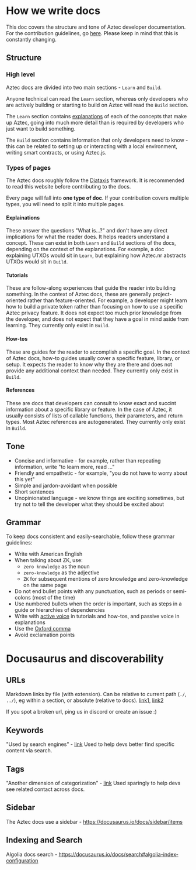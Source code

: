 # How we write docs

This doc covers the structure and tone of Aztec developer documentation. For the contribution guidelines, go [here](./CONTRIBUTING.md). Please keep in mind that this is constantly changing. 

## Structure

### High level

Aztec docs are divided into two main sections - `Learn` and `Build`. 

Anyone technical can read the `Learn` section, whereas only developers who are actively building or starting to build on Aztec will read the `Build` section.

The `Learn` section contains [explanations](#explainations) of each of the concepts that make up Aztec, going into much more detail than is required by developers who just want to build something.

The `Build` section contains information that only developers need to know - this can be related to setting up or interacting with a local environment, writing smart contracts, or using Aztec.js.

### Types of pages

The Aztec docs roughly follow the [Diataxis](https://diataxis.fr/) framework. It is recommended to read this website before contributing to the docs. 

Every page will fall into **one type of doc**. If your contribution covers multiple types, you will need to split it into multiple pages.

#### Explainations

These answer the questions "What is...?" and don't have any direct implications for what the reader does. It helps readers understand a concept. These can exist in both `Learn` and `Build` sections of the docs, depending on the context of the explanations. For example, a doc explaining UTXOs would sit in `Learn`, but explaining how Aztec.nr abstracts UTXOs would sit in `Build`.

#### Tutorials

These are follow-along experiences that guide the reader into building something. In the context of Aztec docs, these are generally project-oriented rather than feature-oriented. For example, a developer might learn how to build a private token rather than focusing on how to use a specific Aztec privacy feature. It does not expect too much prior knowledge from the developer, and does not expect that they have a goal in mind aside from learning. They currently only exist in `Build`.

#### How-tos

These are guides for the reader to accomplish a specific goal. In the context of Aztec docs, how-to guides usually cover a specific feature, library, or setup. It expects the reader to know why they are there and does not provide any additional context than needed. They currently only exist in `Build`.

#### References

These are docs that developers can consult to know exact and succint information about a specific library or feature. In the case of Aztec, it usually consists of lists of callable functions, their parameters, and return types. Most Aztec references are autogenerated. They currently only exist in `Build`.

## Tone

* Concise and informative - for example, rather than repeating information, write "to learn more, read ..."
* Friendly and empathetic - for example, "you do not have to worry about this yet" 
* Simple and jardon-avoidant when possible 
* Short sentences
* Unopinionated language - we know things are exciting sometimes, but try not to tell the developer what they should be excited about

## Grammar

To keep docs consistent and easily-searchable, follow these grammar guidelines:

* Write with American English
* When talking about ZK, use:
    * `zero knowledge` as the noun
    * `zero-knowledge` as the adjective
    * `ZK` for subsequent mentions of zero knowledge and zero-knowledge on the same page
* Do not end bullet points with any punctuation, such as periods or semi-colons (most of the time)
* Use numbered bullets when the order is important, such as steps in a guide or hierarchies of dependencies
* Write with [active voice](https://www.grammarly.com/blog/active-vs-passive-voice/) in tutorials and how-tos, and passive voice in explanations
* Use the [Oxford comma](https://www.grammarly.com/blog/what-is-the-oxford-comma-and-why-do-people-care-so-much-about-it/)
* Avoid exclamation points

# Docusaurus and discoverability

## URLs

Markdown links by file (with extension).
Can be relative to current path (`./`, `../`), eg within a section, or absolute (relative to docs).
[link1](https://docusaurus.io/docs/markdown-features/links), [link2](https://docusaurus.io/docs/versioning#link-docs-by-file-paths)

If you spot a broken url, ping us in discord or create an issue :)

## Keywords

"Used by search engines" - [link](https://docusaurus.io/docs/api/plugins/@docusaurus/plugin-content-pages#keywords)
Used to help devs better find specific content via search.

## Tags

"Another dimension of categorization" - [link](https://docusaurus.io/docs/create-doc#doc-tags)
Used sparingly to help devs see related contact across docs.

## Sidebar

The Aztec docs use a sidebar - https://docusaurus.io/docs/sidebar/items

## Indexing and Search

Algolia docs search - https://docusaurus.io/docs/search#algolia-index-configuration
